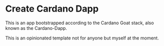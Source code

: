 # Create Cardano Dapp

This is an app bootstrapped according to the Cardano Goat stack, also known as the Cardano-Dapp.

This is an opinionated template not for anyone but myself at the moment.
